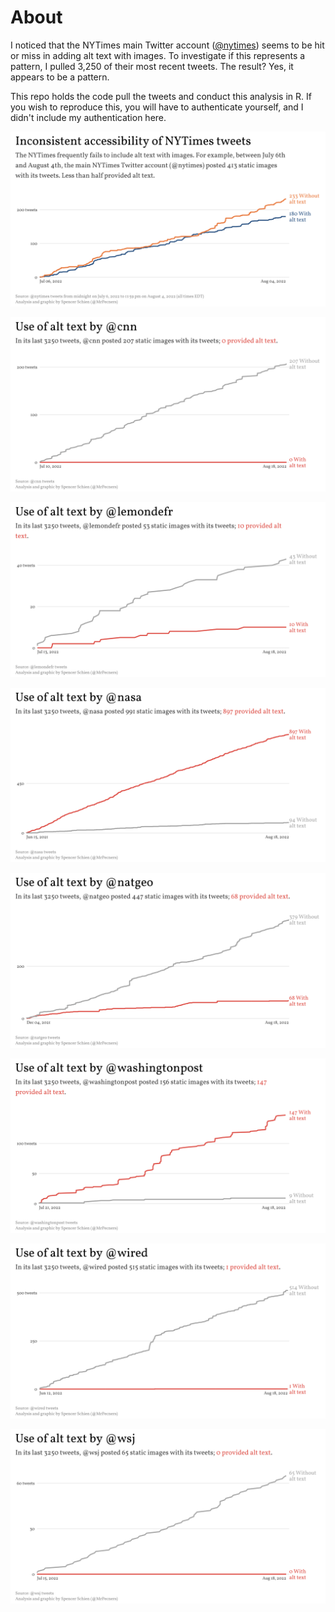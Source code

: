# About

I noticed that the NYTimes main Twitter account ([@nytimes](https://twitter.com/nytimes)) seems to be hit or miss in adding alt text with images. To investigate if this represents a pattern, I pulled 3,250 of their most recent tweets. The result? Yes, it appears to be a pattern.

This repo holds the code pull the tweets and conduct this analysis in R. If you wish to reproduce this, you will have to authenticate yourself, and I didn't include my authentication here.

![NYTimes tweets from July 6, 2022 to August 4, 2022 show a pattern of neglecting to add alt text with images.](plots/time_series.png)

![Line graph showing which of CNN's past 3250 tweets with images included alt text.](plots/@cnn.png)

![Line graph showing which of Le Monde's past 3250 tweets with images included alt text.](plots/@lemondefr.png)

![Line graph showing which of NASA's past 3250 tweets with images included alt text.](plots/@nasa.png)

![Line graph showing which of National Geographic's past 3250 tweets with images included alt text.](plots/@natgeo.png)

![Line graph showing which of The Washington Post's past 3250 tweets with images included alt text.](plots/@washingtonpost.png)

![Line graph showing which of Wired's past 3250 tweets with images included alt text.](plots/@wired.png)

![Line graph showing which of The Wall Street Journal's past 3250 tweets with images included alt text.](plots/@wsj.png)